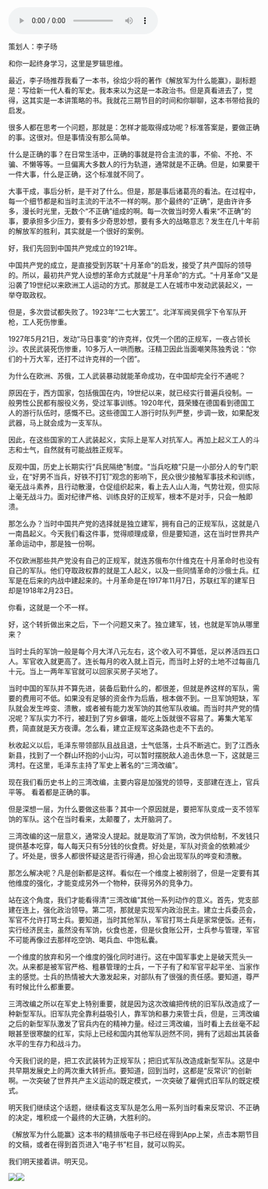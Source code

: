 <audio src="http://igetoss.cdn.igetget.com/mp3/201804/29/201804291043184613095089.mp3" controls="controls">您的浏览器不支持 audio 标签。</audio><p>策划人：李子旸</p><p>和你一起终身学习，这里是罗辑思维。</p><p>最近，李子旸推荐我看了一本书，徐焰少将的著作《解放军为什么能赢》，副标题是：写给新一代人看的军史。我本来以为这是一本政治书。但是真看进去了，觉得，这其实是一本讲策略的书。我就花三期节目的时间和你聊聊，这本书带给我的启发。</p><p>很多人都在思考一个问题，那就是：怎样才能取得成功呢？标准答案是，要做正确的事。这很对。但是事情没有那么简单。</p><p>什么是正确的事？在日常生活中，正确的事就是符合主流的事，不偷、不抢、不骗、不懒等等。一旦偏离大多数人的行为轨道，通常就是不正确。但是，如果要干一件大事，什么是正确，这个标准就不同了。</p><p>大事干成，事后分析，是干对了什么。但是，那是事后诸葛亮的看法。在过程中，每一个细节都是和当时主流的干法不一样的啊。那个最终的“正确”，是由许许多多，漫长时光里，无数个“不正确”组成的啊。每一次做当时旁人看来“不正确”的事，要承担多少压力，要有多少奇思妙想，要有多大的战略意志？发生在几十年前的解放军的胜利，其实就是一个很好的案例。</p><p>好，我们先回到中国共产党成立的1921年。</p><p>中国共产党的成立，是直接受到苏联“十月革命”的启发，接受了共产国际的领导的。所以，最初共产党人设想的革命方式就是“十月革命”的方式。“十月革命”又是沿袭了19世纪以来欧洲工人运动的方式。那就是工人在城市中发动武装起义，一举夺取政权。</p><p>但是，多次尝试都失败了。1923年“二七大罢工”。北洋军阀吴佩孚下令军队开枪，工人死伤惨重。</p><p>1927年5月21日，发动“马日事变”的许克祥，仅凭一个团的正规军，一夜占领长沙。农民武装死伤惨重，10多万人一哄而散。汪精卫因此当面嘲笑陈独秀说：“你们的十万大军，还打不过许克祥的一个团”。</p><p>为什么在欧洲、苏俄，工人武装暴动就能革命成功，在中国却完全行不通呢？</p><p>原因在于，西方国家，包括俄国在内，19世纪以来，就已经实行普遍兵役制。一般男性公民都有服役义务，受过军事训练。1920年代，聂荣臻在德国看到德国工人的游行队伍时，感慨不已。这些德国工人游行时队列严整，步调一致，如果配发武器，马上就会成为一支军队。</p><p>因此，在这些国家的工人武装起义，实际上是军人对抗军人。再加上起义工人的斗志和士气，自然就有可能战胜正规军。</p><p>反观中国，历史上长期实行“兵民隔绝”制度。“当兵吃粮”只是一小部分人的专门职业，在“好男不当兵，好铁不打钉”观念的影响下，民众很少接触军事技术和训练，毫无战斗素养，且行动散漫，仓促组织起来，看上去人山人海，气势壮观，但实际上毫无战斗力。面对纪律严格、训练良好的正规军，根本不是对手，只会一触即溃。</p><p>那怎么办？当时中国共产党的选择就是独立建军，拥有自己的正规军队，这就是八一南昌起义。今天我们看这件事，觉得顺理成章，但是要知道，这在当时世界共产革命运动中，那是独一份啊。</p><p>不仅欧洲那些共产党没有自己的正规军，就连苏俄布尔什维克在十月革命时也没有自己的军队。他们夺取政权靠的就是工人起义，以及一些同情革命的沙俄士兵。红军是在后来的内战中建起来的。十月革命是在1917年11月7日，苏联红军的建军日却是1918年2月23日。</p><p>你看，这就是一个不一样。</p><p>好，这个转折做出来之后，下一个问题又来了。独立建军，钱，也就是军饷从哪里来？</p><p>当时士兵的军饷一般是每个月大洋八元左右，这个收入可不算低，足以养活四五口人。军官收入就更高了。连长每月的收入就上百元，而当时上好的土地不过每亩几十元。当上一两年军官就可以回家买房子买地了。</p><p>当时中国的军队并不算先进，装备后勤什么的，都很差，但就是养这样的军队，需要的费用可不低。如果没有足够的资金作为后盾，根本做不到。一旦军饷短缺，军队就会发生哗变、溃散，或者被有能力发军饷的其他军队收编。而当时共产党的情况呢？军队实力不行，被赶到了穷乡僻壤，能吃上饭就很不容易了。筹集大笔军费，简直就是天方夜谭。怎么看，建立正规军这条路也走不下去的。</p><p>秋收起义以后，毛泽东带领部队且战且退，士气低落，士兵不断逃亡。到了江西永新县，找到了一个群山环抱的小山沟，可以暂时摆脱敌人追击休息一下，这就是三湾村。在这里，毛泽东主持了军史上著名的“三湾改编”。</p><p>现在我们看历史书上的三湾改编，主要内容是加强党的领导，支部建在连上，官兵平等。 看着都是正确的事。</p><p>但是深想一层，为什么要做这些事？其中一个原因就是，要把军队变成一支不领军饷的军队。这个在当时看来，太颠覆了，太开脑洞了。</p><p>三湾改编的这一层意义，通常没人提起。就是取消了军饷，改为供给制，不发钱只提供基本吃穿，每人每天只有5分钱的伙食费。好处是，军队对资金的依赖减少了。坏处是，很多人都很怀疑这是否行得通，担心会出现军队的哗变和溃散。</p><p>那怎么解决呢？凡是创新都是这样。看似在一个维度上被削弱了，但是一定要有其他维度的强化，才能变成另外一个物种，获得另外的竞争力。</p><p>站在这个角度，我们才能看得清“三湾改编”其他一系列动作的意义。首先，党支部建在连上，强化政治领导。第二项，那就是实现军内政治民主。建立士兵委员会，军官不允许打骂士兵。要知道，当时其他军队，军官打骂士兵是家常便饭。还有，实行经济民主，虽然没有军饷，伙食也差，但是伙食账公开，士兵参与管理，军官不可能再像过去那样吃空饷、喝兵血、中饱私囊。</p><p>一个维度的放弃和另一个维度的强化同时进行。这在中国军事史上是破天荒头一次。从来都是被军官严格、粗暴管理的士兵，一下子有了和军官平起平坐、当家作主的感觉。士兵的热情被大大激发起来，对部队有了很强的责任感。要知道，尊严有时候比什么都重要。</p><p>三湾改编之所以在军史上特别重要，就是因为这次改编把传统的旧军队改造成了一种新型军队。旧军队完全靠利益吸引人，靠军饷和暴力来管士兵，但是，三湾改编之后的新型军队激发了官兵内在的精神力量。经过三湾改编，当时看上去丝毫不起眼甚至很寒酸的红军，实际上已经和国内其他军队迥然不同，拥有了远超出其装备水平的生存力和战斗力。</p><p>今天我们说的是，把工农武装转为正规军队；把旧式军队改造成新型军队。这是中共早期发展史上的两次重大转折点。要知道，回到当时，这都是“反常识”的创新啊。一次突破了世界共产主义运动的既定模式，一次突破了雇佣式旧军队的既定模式。</p><p>明天我们继续这个话题，继续看这支军队是怎么用一系列当时看来反常识、不正确的决定，堆积成一个最终的大正确，大胜利的。</p><p>《解放军为什么能赢》这本书的精排版电子书已经在得到App上架，点击本期节目的文稿，或者在得到首页进入“电子书”栏目，就可以购买。</p><p>我们明天接着讲。明天见。</p><img src="https://piccdn.igetget.com/img/201806/16/201806160811116386426305.jpg" /><img src="https://piccdn.igetget.com/img/201804/29/201804292049519963119571.jpg" />